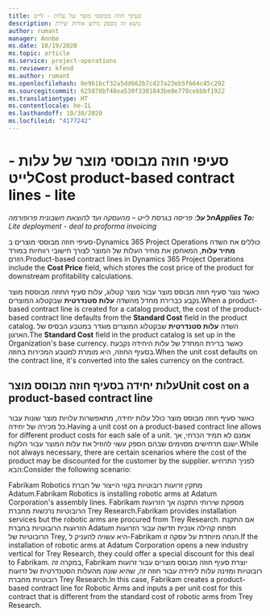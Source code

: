 ```yaml
---
title: סעיפי חוזה מבוססי מוצר של עלות - לייט
description: נושא זה מספק מידע אודות יצירת
author: rumant
manager: Annbe
ms.date: 10/19/2020
ms.topic: article
ms.service: project-operations
ms.reviewer: kfend
ms.author: rumant
ms.openlocfilehash: 0e961bcf32a5dd662b7cd27a23eb5f664c45c292
ms.sourcegitcommit: 625878bf48ea530f3381843be0e778cebbbf1922
ms.translationtype: HT
ms.contentlocale: he-IL
ms.lasthandoff: 10/30/2020
ms.locfileid: "4177242"
---
```

# <a name="cost-product-based-contract-lines---lite"></a><span data-ttu-id="40c2f-103">סעיפי חוזה מבוססי מוצר של עלות - לייט</span><span class="sxs-lookup"><span data-stu-id="40c2f-103">Cost product-based contract lines - lite</span></span>

<span data-ttu-id="40c2f-104">_**חל על**: פריסה בגרסת לייט – מהעסקה ועד להוצאת חשבונית פרופורמה_</span><span class="sxs-lookup"><span data-stu-id="40c2f-104">_**Applies To:** Lite deployment - deal to proforma invoicing_</span></span>


<span data-ttu-id="40c2f-105">סעיפי חוזה מבוססי מוצרים ב-Dynamics 365 Project Operations כוללים את השדה **מחיר עלות**, המאחסן את מחיר העלות של המוצר לצורך חישובי רווחיות במורד הזרם.</span><span class="sxs-lookup"><span data-stu-id="40c2f-105">Product-based contract lines in Dynamics 365 Project Operations include the **Cost Price** field, which stores the cost price of the product for downstream profitability calculations.</span></span>

<span data-ttu-id="40c2f-106">כאשר נוצר סעיף חוזה מבוסס מוצר עבור מוצר קטלוג, עלות סעיף החוזה מבוססת מוצר נקבע כברירת מחדל מהשדה **עלות סטנדרטית** שבקטלוג המוצרים.</span><span class="sxs-lookup"><span data-stu-id="40c2f-106">When a product-based contract line is created for a catalog product, the cost of the product-based contract line defaults from the **Standard Cost** field in the product catalog.</span></span> <span data-ttu-id="40c2f-107">השדה **עלות סטנדרטית** שבקטלוג המוצרים מוגדר במטבע הבסיס של הארגון.</span><span class="sxs-lookup"><span data-stu-id="40c2f-107">The **Standard Cost** field in the product catalog is set up in the Organization's base currency.</span></span> <span data-ttu-id="40c2f-108">כאשר ברירת המחדל של עלות היחידה נקבעת בסעיף החוזה, היא מומרת למטבע המכירות בחוזה.</span><span class="sxs-lookup"><span data-stu-id="40c2f-108">When the unit cost defaults on the contract line, it's converted into the sales currency on the contract.</span></span>

## <a name="unit-cost-on-a-product-based-contract-line"></a><span data-ttu-id="40c2f-109">עלות יחידה בסעיף חוזה מבוסס מוצר</span><span class="sxs-lookup"><span data-stu-id="40c2f-109">Unit cost on a product-based contract line</span></span>

<span data-ttu-id="40c2f-110">כאשר סעיף חוזה מבוסס מוצר כולל עלות יחידה, מתאפשרות עלויות מוצר שונות עבור כל מכירה של יחידה.</span><span class="sxs-lookup"><span data-stu-id="40c2f-110">Having a unit cost on a product-based contract line allows for different product costs for each sale of a unit.</span></span> <span data-ttu-id="40c2f-111">אמנם לא תמיד הכרחי, אך ישנם תרחישים מסוימים שבהם הספק עשוי להוזיל את עלות המוצר עבור הלקוח.</span><span class="sxs-lookup"><span data-stu-id="40c2f-111">While not always necessary, there are certain scenarios where the cost of the product may be discounted for the customer by the supplier.</span></span> <span data-ttu-id="40c2f-112">לפניך התרחיש הבא:</span><span class="sxs-lookup"><span data-stu-id="40c2f-112">Consider the following scenario:</span></span>

<span data-ttu-id="40c2f-113">Fabrikam Robotics מתקין זרועות רובוטיות בקווי הייצור של חברת Adatum.</span><span class="sxs-lookup"><span data-stu-id="40c2f-113">Fabrikam Robotics is installing robotic arms at Adatum Corporation's assembly lines.</span></span> <span data-ttu-id="40c2f-114">Fabrikam מספקת שירותי התקנה אך הזרועות הרובוטיות נרכשות מחברת Trey Research.</span><span class="sxs-lookup"><span data-stu-id="40c2f-114">Fabrikam provides installation services but the robotic arms are procured from Trey Research.</span></span> <span data-ttu-id="40c2f-115">אם התקנת הזרועות הרובוטיות בחברת Adatum תפתח קהילה אנכית חדשה עבור הזרועות הרובוטיות של Trey, היא עשויה להעניק ל-Fabrikam הנחה מיוחדת על עסקה זו.</span><span class="sxs-lookup"><span data-stu-id="40c2f-115">If the installation of robotic arms at Adatum Corporation opens a new industry vertical for Trey Research, they could offer a special discount for this deal to Fabrikam.</span></span> <span data-ttu-id="40c2f-116">במקרה זה, Fabrikam יוצרת סעיף חוזה מבוסס מוצרים עבור זרועות רובוטיות ומזינה עלות ליחידה עבור חוזה זה, שהיא שונה מהעלות הסטנדרטית של זרועות רובוטיות מחברת Trey Research.</span><span class="sxs-lookup"><span data-stu-id="40c2f-116">In this case, Fabrikam creates a product-based contract line for Robotic Arms and inputs a per unit cost for this contract that is different from the standard cost of robotic arms from Trey Research.</span></span>
